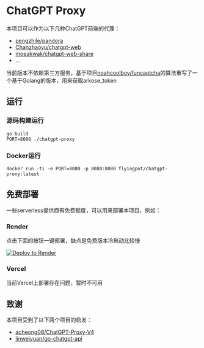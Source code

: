 # ChatGPT Proxy

本项目可以作为以下几种ChatGPT前端的代理：

- [pengzhile/pandora](https://github.com/pengzhile/pandora)
- [Chanzhaoyu/chatgpt-web](https://github.com/Chanzhaoyu/chatgpt-web)
- [moeakwak/chatgpt-web-share](https://github.com/moeakwak/chatgpt-web-share)
- ...

当前版本不依赖第三方服务，基于项目[noahcoolboy/funcaptcha](https://github.com/noahcoolboy/funcaptcha)的算法重写了一个基于Golang的版本，用来获取arkose_token

## 运行

### 源码构建运行
```
go build
PORT=8080 ./chatgpt-proxy
```

### Docker运行
```
docker run -ti -e PORT=8080 -p 8080:8080 flyingpot/chatgpt-proxy:latest
```

## 免费部署

一些serverless提供商有免费额度，可以用来部署本项目，例如：

### Render

点击下面的按钮一键部署，缺点是免费版本冷启动比较慢

[![Deploy to Render](https://render.com/images/deploy-to-render-button.svg)](https://render.com/deploy?repo=https://github.com/flyingpot/chatgpt-proxy)

### Vercel

当前Vercel上部署存在问题，暂时不可用

## 致谢

本项目受到了以下两个项目的启发：
- [acheong08/ChatGPT-Proxy-V4](https://github.com/acheong08/ChatGPT-Proxy-V4)
- [linweiyuan/go-chatgpt-api](https://github.com/linweiyuan/go-chatgpt-api)

